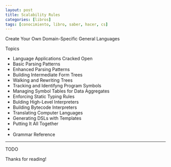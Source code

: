 ```yaml
---
layout: post
title: Scalability Rules
categories: [libros]
tags: [conocimiento, libro, saber, hacer, cs]
---
```


<!--Resumen-->

Create Your Own Domain-Specific General Languages

Topics 

- Language Applications Cracked Open
- Basic Parsing Patterns
- Enhanced Parsing Patterns
- Building Intermediate Form Trees
- Walking and Rewriting Trees
- Tracking and Identifyng Program Symbols
- Managing Symbol Tables for Data Aggregates
- Enforcing Static Typing Rules
- Bulding High-Level Interpreters
- Building Bytecode Interpreters
- Translating Computer Languages
- Generating DSLs with Templates
- Putting It All Together
- 
- Grammar Reference

---

<!--more-->
TODO
  
Thanks for reading!